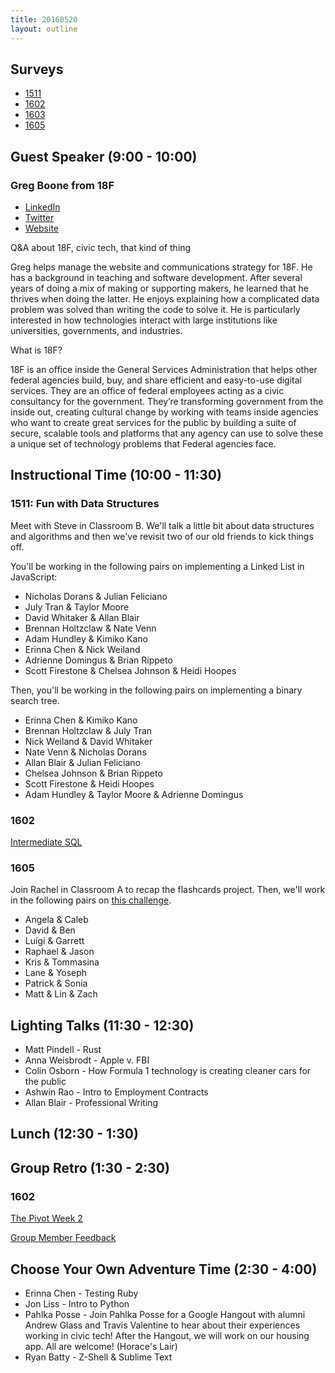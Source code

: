 ```yaml
---
title: 20160520
layout: outline
---
```


## Surveys

* [1511](http://goo.gl/forms/ZNTHvw9kNbiw2H7F2)
* [1602](https://docs.google.com/forms/d/1KoymdYy02S8nIFyZzA7kK4i6nVaqvBOCG0J6cc4J13o/viewform)
* [1603](https://docs.google.com/forms/d/1gRlKq9rfhlUi4cNonROCrWiISg29Fj8fTOS0rLlc1Is/viewform)
* [1605](https://docs.google.com/forms/d/101kOr_3ztPUb7_VbfWOJqs-VJ90hKZGlStVxMMMwNBE/viewform)

## Guest Speaker (9:00 - 10:00)

### Greg Boone from 18F

* [LinkedIn](https://www.linkedin.com/in/gregboone42)
* [Twitter](https://twitter.com/gboone42)
* [Website](greg.harmsboone.org)

Q&A about 18F, civic tech, that kind of thing

Greg helps manage the website and communications strategy for 18F. He has a background in teaching and software development. After several years of doing a mix of making or supporting makers, he learned that he thrives when doing the latter. He enjoys explaining how a complicated data problem was solved than writing the code to solve it. He is particularly interested in how technologies interact with large institutions like universities, governments, and industries.

What is 18F?

18F is an office inside the General Services Administration that helps other federal agencies build, buy, and share efficient and easy-to-use digital services. They are an office of federal employees acting as a civic consultancy for the government. They’re transforming government from the inside out, creating cultural change by working with teams inside agencies who want to create great services for the public by building a suite of secure, scalable tools and platforms that any agency can use to solve these a unique set of technology problems that Federal agencies face.

## Instructional Time (10:00 - 11:30)

### 1511: Fun with Data Structures

Meet with Steve in Classroom B. We'll talk a little bit about data structures and algorithms and then we've revisit two of our old friends to kick things off.

You'll be working in the following pairs on implementing a Linked List in JavaScript:

* Nicholas Dorans & Julian Feliciano
* July Tran & Taylor Moore
* David Whitaker & Allan Blair
* Brennan Holtzclaw & Nate Venn
* Adam Hundley & Kimiko Kano
* Erinna Chen & Nick Weiland
* Adrienne Domingus & Brian Rippeto
* Scott Firestone & Chelsea Johnson & Heidi Hoopes

Then, you'll be working in the following pairs on implementing a binary search tree.

* Erinna Chen & Kimiko Kano
* Brennan Holtzclaw & July Tran
* Nick Weiland & David Whitaker
* Nate Venn & Nicholas Dorans
* Allan Blair & Julian Feliciano
* Chelsea Johnson & Brian Rippeto
* Scott Firestone & Heidi Hoopes
* Adam Hundley & Taylor Moore & Adrienne Domingus

### 1602

[Intermediate SQL](https://github.com/turingschool/lesson_plans/blob/master/ruby_03-professional_rails_applications/intermediate_sql.md)

### 1605

Join Rachel in Classroom A to recap the flashcards project. Then, we'll work in the following pairs on [this challenge](https://github.com/turingschool/posse_challenges/blob/master/people_database/README.markdown).

* Angela & Caleb
* David & Ben
* Luigi & Garrett
* Raphael & Jason
* Kris & Tommasina
* Lane & Yoseph
* Patrick & Sonia
* Matt & Lin & Zach

## Lighting Talks (11:30 - 12:30)

* Matt Pindell - Rust
* Anna Weisbrodt - Apple v. FBI
* Colin Osborn - How Formula 1 technology is creating cleaner cars for the public
* Ashwin Rao - Intro to Employment Contracts
* Allan Blair - Professional Writing

## Lunch (12:30 - 1:30)

## Group Retro (1:30 - 2:30)

### 1602

[The Pivot Week 2](https://github.com/turingschool/lesson_plans/blob/master/ruby_03-professional_rails_applications/the-pivot-week-2-retro.md)

[Group Member Feedback](https://docs.google.com/forms/d/11aa2x5LqfS6mXevwvPVbO02vBa5hkE_IT8W31pDeicc/viewform)

## Choose Your Own Adventure Time (2:30 - 4:00)

* Erinna Chen - Testing Ruby
* Jon Liss - Intro to Python
* Pahlka Posse - Join Pahlka Posse for a Google Hangout with alumni Andrew Glass and Travis Valentine to hear about their experiences working in civic tech! After the Hangout, we will work on our housing app. All are welcome! (Horace's Lair)
* Ryan Batty - Z-Shell & Sublime Text
